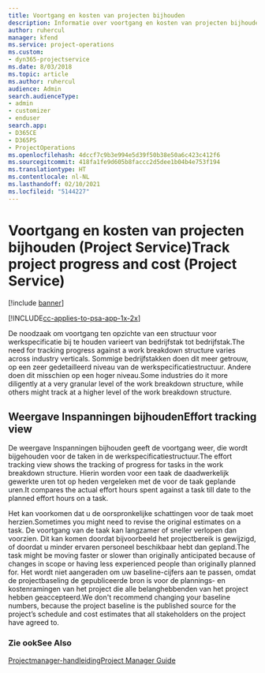 ```yaml
---
title: Voortgang en kosten van projecten bijhouden
description: Informatie over voortgang en kosten van projecten bijhouden (Project Service)
author: ruhercul
manager: kfend
ms.service: project-operations
ms.custom:
- dyn365-projectservice
ms.date: 8/03/2018
ms.topic: article
ms.author: ruhercul
audience: Admin
search.audienceType:
- admin
- customizer
- enduser
search.app:
- D365CE
- D365PS
- ProjectOperations
ms.openlocfilehash: 4dccf7c9b3e994e5d39f50b38e50a6c423c412f6
ms.sourcegitcommit: 418fa1fe9d605b8faccc2d5dee1b04b4e753f194
ms.translationtype: HT
ms.contentlocale: nl-NL
ms.lasthandoff: 02/10/2021
ms.locfileid: "5144227"
---
```

# <a name="track-project-progress-and-cost-project-service"></a><span data-ttu-id="c646a-103">Voortgang en kosten van projecten bijhouden (Project Service)</span><span class="sxs-lookup"><span data-stu-id="c646a-103">Track project progress and cost (Project Service)</span></span>

[!include [banner](../includes/psa-now-project-operations.md)]

[!INCLUDE[cc-applies-to-psa-app-1x-2x](../includes/cc-applies-to-psa-app-1x-2x.md)]

<span data-ttu-id="c646a-104">De noodzaak om voortgang ten opzichte van een structuur voor werkspecificatie bij te houden varieert van bedrijfstak tot bedrijfstak.</span><span class="sxs-lookup"><span data-stu-id="c646a-104">The need for tracking progress against a work breakdown structure varies across industry verticals.</span></span> <span data-ttu-id="c646a-105">Sommige bedrijfstakken doen dit meer getrouw, op een zeer gedetailleerd niveau van de werkspecificatiestructuur. Andere doen dit misschien op een hoger niveau.</span><span class="sxs-lookup"><span data-stu-id="c646a-105">Some industries do it more diligently at a very granular level of the work breakdown structure, while others might track at a higher level of the work breakdown structure.</span></span>  
  
## <a name="effort-tracking-view"></a><span data-ttu-id="c646a-106">Weergave Inspanningen bijhouden</span><span class="sxs-lookup"><span data-stu-id="c646a-106">Effort tracking view</span></span>  
<span data-ttu-id="c646a-107">De weergave Inspanningen bijhouden geeft de voortgang weer, die wordt bijgehouden voor de taken in de werkspecificatiestructuur.</span><span class="sxs-lookup"><span data-stu-id="c646a-107">The effort tracking view shows the tracking of progress for tasks in the work breakdown structure.</span></span> <span data-ttu-id="c646a-108">Hierin worden voor een taak de daadwerkelijk gewerkte uren tot op heden vergeleken met de voor de taak geplande uren.</span><span class="sxs-lookup"><span data-stu-id="c646a-108">It compares the actual effort hours spent against a task till date to the planned effort hours on a task.</span></span>  
  
<span data-ttu-id="c646a-109">Het kan voorkomen dat u de oorspronkelijke schattingen voor de taak moet herzien.</span><span class="sxs-lookup"><span data-stu-id="c646a-109">Sometimes you might need to revise the original estimates on a task.</span></span> <span data-ttu-id="c646a-110">De voortgang van de taak kan langzamer of sneller verlopen dan voorzien. Dit kan komen doordat bijvoorbeeld het projectbereik is gewijzigd, of doordat u minder ervaren personeel beschikbaar hebt dan gepland.</span><span class="sxs-lookup"><span data-stu-id="c646a-110">The task might be moving faster or slower than originally anticipated because of changes in scope or having less experienced people than originally planned for.</span></span> <span data-ttu-id="c646a-111">Het wordt niet aangeraden om uw baseline-cijfers aan te passen, omdat de projectbaseling de gepubliceerde bron is voor de plannings- en kostenramingen van het project die alle belanghebbenden van het project hebben geaccepteerd.</span><span class="sxs-lookup"><span data-stu-id="c646a-111">We don't recommend changing your baseline numbers, because the project baseline is the published source for the project’s schedule and cost estimates that all stakeholders on the project have agreed to.</span></span>  
  
### <a name="see-also"></a><span data-ttu-id="c646a-112">Zie ook</span><span class="sxs-lookup"><span data-stu-id="c646a-112">See Also</span></span>  
 [<span data-ttu-id="c646a-113">Projectmanager-handleiding</span><span class="sxs-lookup"><span data-stu-id="c646a-113">Project Manager Guide</span></span>](../psa/project-manager-guide.md)
